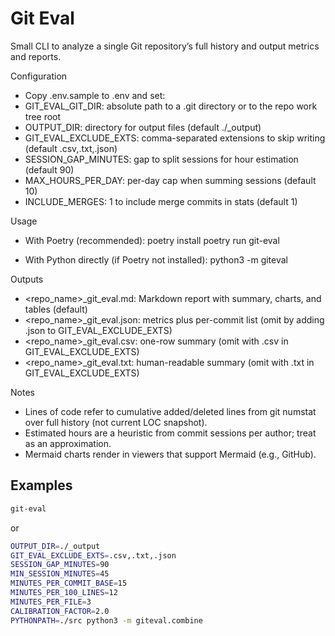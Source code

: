 # Git Eval

Small CLI to analyze a single Git repository’s full history and output metrics and reports.

Configuration

- Copy .env.sample to .env and set:
- GIT_EVAL_GIT_DIR: absolute path to a .git directory or to the repo work tree root
- OUTPUT_DIR: directory for output files (default ./\_output)
- GIT_EVAL_EXCLUDE_EXTS: comma-separated extensions to skip writing (default .csv,.txt,.json)
- SESSION_GAP_MINUTES: gap to split sessions for hour estimation (default 90)
- MAX_HOURS_PER_DAY: per-day cap when summing sessions (default 10)
- INCLUDE_MERGES: 1 to include merge commits in stats (default 1)

Usage

- With Poetry (recommended):
  poetry install
  poetry run git-eval

- With Python directly (if Poetry not installed):
  python3 -m giteval

Outputs

- <repo_name>\_git_eval.md: Markdown report with summary, charts, and tables (default)
- <repo_name>\_git_eval.json: metrics plus per-commit list (omit by adding .json to GIT_EVAL_EXCLUDE_EXTS)
- <repo_name>\_git_eval.csv: one-row summary (omit with .csv in GIT_EVAL_EXCLUDE_EXTS)
- <repo_name>\_git_eval.txt: human-readable summary (omit with .txt in GIT_EVAL_EXCLUDE_EXTS)

Notes

- Lines of code refer to cumulative added/deleted lines from git numstat over full history (not current LOC snapshot).
- Estimated hours are a heuristic from commit sessions per author; treat as an approximation.
- Mermaid charts render in viewers that support Mermaid (e.g., GitHub).

## Examples

```bash
git-eval
```

or

```bash
OUTPUT_DIR=./_output
GIT_EVAL_EXCLUDE_EXTS=.csv,.txt,.json
SESSION_GAP_MINUTES=90
MIN_SESSION_MINUTES=45
MINUTES_PER_COMMIT_BASE=15
MINUTES_PER_100_LINES=12
MINUTES_PER_FILE=3
CALIBRATION_FACTOR=2.0
PYTHONPATH=./src python3 -m giteval.combine
```
